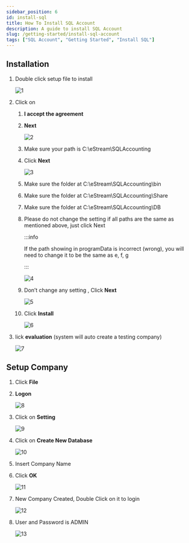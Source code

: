 ```yaml
---
sidebar_position: 6
id: install-sql
title: How To Install SQL Account
description: A guide to install SQL Account
slug: /getting-started/install-sql-account
tags: ["SQL Account", "Getting Started", "Install SQL"]
---
```


## Installation

1. Double click setup file to install

   ![1](../../static/img/getting-started/install-sql/1.png)

2. Click on

   1. **I accept the agreement**

   2. **Next**

      ![2](../../static/img/getting-started/install-sql/2.png)

   3. Make sure your path is C:\eStream\SQLAccounting

   4. Click **Next**

      ![3](../../static/img/getting-started/install-sql/3.png)

   5. Make sure the folder at C:\eStream\SQLAccounting\bin

   6. Make sure the folder at C:\eStream\SQLAccounting\Share

   7. Make sure the folder at C:\eStream\SQLAccounting\DB

   8. Please do not change the setting if all paths are the same as mentioned above, just click Next

      :::info

      If the path showing in programData is incorrect (wrong), you will need to change it to be the same as e, f, g

      :::

      ![4](../../static/img/getting-started/install-sql/4.png)

   9. Don’t change any setting , Click **Next**

      ![5](../../static/img/getting-started/install-sql/5.png)

   10. Click **Install**

         ![6](../../static/img/getting-started/install-sql/6.png)

3. lick **evaluation** (system will auto create a testing company)

   ![7](../../static/img/getting-started/install-sql/7.png)

## Setup Company

1. Click **File**

2. **Logon**

   ![8](../../static/img/getting-started/install-sql/8.png)

3. Click on **Setting**

   ![9](../../static/img/getting-started/install-sql/9.png)

4. Click on **Create New Database**

   ![10](../../static/img/getting-started/install-sql/10.png)

5. Insert Company Name

6. Click **OK**

   ![11](../../static/img/getting-started/install-sql/11.png)

7. New Company Created, Double Click on it to login

   ![12](../../static/img/getting-started/install-sql/12.png)

8. User and Password is ADMIN

   ![13](../../static/img/getting-started/install-sql/13.png)
